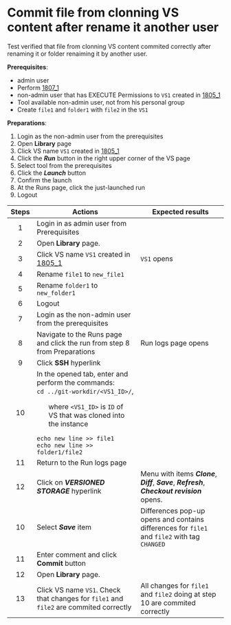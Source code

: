# Commit file from clonning VS content after rename it another user
Test verified that file from clonning VS content commited correctly after renaming it or folder renaiming it by another user.

**Prerequisites**:
- admin user
- Perform [1807_1](1807_1.md)
- non-admin user that has EXECUTE Permissions to `VS1` created in [1805_1](1805_1.md)
- Tool available non-admin user, not from his personal group
- Create `file1` and `folder1` with `file2` in the `VS1`

**Preparations**:

1. Login as the non-admin user from the prerequisites
2. Open **Library** page
3. Click VS name `VS1` created in [1805_1](1805_1.md)
4. Click the ***Run*** button in the right upper corner of the VS page
5. Select tool from the prerequisites
6. Click the ***Launch*** button
7. Confirm the launch
8. At the Runs page, click the just-launched run
9. Logout

| Steps | Actions | Expected results |
| :---: | --- | --- |
| 1 | Login in as admin user from Prerequisites
| 2 | Open **Library** page. | |
| 3 | Click VS name `VS1` created in [1805_1](1805_1.md) | `VS1` opens |
| 4 | Rename `file1` to `new_file1` | |
| 5 | Rename `folder1` to `new_folder1` | |
| 6 | Logout | |
| 7 | Login as the non-admin user from the prerequisites | |
| 8 | Navigate to the Runs page and click the run from step 8 from Preparations | Run logs page opens |
| 9 | Click **SSH** hyperlink | |
| 10 | In the opened tab, enter and perform the commands: <br>`cd ../git-workdir/<VS1_ID>/`, <ul>where `<VS1_ID>` is `ID` of VS that was cloned into the instance </ul> `echo new line >> file1` <br> `echo new line >> folder1/file2` |  |
| 11 | Return to the Run logs page | |
| 12 | Click on ***VERSIONED STORAGE*** hyperlink | Menu with items ***Clone***, ***Diff***, ***Save***, ***Refresh***, ***Checkout revision*** opens. |
| 10 | Select ***Save*** item | Differences pop-up opens and contains differences for `file1` and `file2` with tag `CHANGED` |
| 11 | Enter comment and click **Commit** button | |
| 12 | Open **Library** page. | |
| 13 | Click VS name `VS1`. Check that changes for `file1` and `file2` are commited correctly | All changes for `file1` and `file2` doing at step 10 are commited correctly |